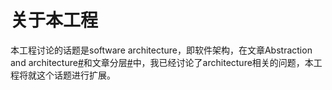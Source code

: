 # 关于本工程

本工程讨论的话题是software architecture，即软件架构，在文章Abstraction and architecture[#](https://dengking.github.io/Post/Abstraction/Abstraction-and-architecture/#abstraction-and-architecture)和文章分层[#](https://dengking.github.io/Post/Abstraction/Abstraction-and-architecture-and-layer/#_1)中，我已经讨论了architecture相关的问题，本工程将就这个话题进行扩展。